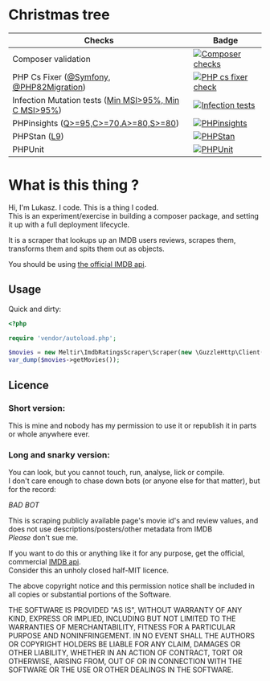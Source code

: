 # Christmas tree

 | Checks                                                                     | Badge                                                                                                                                                                                             | 
 |----------------------------------------------------------------------------|---------------------------------------------------------------------------------------------------------------------------------------------------------------------------------------------------| 
 | Composer validation                                                        | [![Composer checks](https://github.com/meltir/imdb-review-scraper/actions/workflows/php.yml/badge.svg)](https://github.com/meltir/imdb-review-scraper/actions/workflows/php.yml)                  | 
 | PHP Cs Fixer ([@Symfony, @PHP82Migration](.php-cs-fixer.dist.php#L11))     | [![PHP cs fixer check](https://github.com/meltir/imdb-review-scraper/actions/workflows/phpcsfixer.yml/badge.svg)](https://github.com/meltir/imdb-review-scraper/actions/workflows/phpcsfixer.yml) |
 | Infection Mutation tests ([Min MSI>95%, Min C MSI>95%](composer.json#L60)) | [![Infection tests](https://github.com/meltir/imdb-review-scraper/actions/workflows/infection.yml/badge.svg)](https://github.com/meltir/imdb-review-scraper/actions/workflows/infection.yml)      |
 | PHPinsights ([Q>=95,C>=70,A>=80,S>=80](composer.json#L52))                 | [![PHPinsights](https://github.com/meltir/imdb-review-scraper/actions/workflows/phpinsights.yml/badge.svg)](https://github.com/meltir/imdb-review-scraper/actions/workflows/phpinsights.yml)      |
 | PHPStan ([L9](phpstan.neon#L2))                                            | [![PHPStan](https://github.com/meltir/imdb-review-scraper/actions/workflows/phpstan.yml/badge.svg)](https://github.com/meltir/imdb-review-scraper/actions/workflows/phpstan.yml)                  |
 | PHPUnit                                                                    |  [![PHPUnit](https://github.com/meltir/imdb-review-scraper/actions/workflows/phpunit.yml/badge.svg)](https://github.com/meltir/imdb-review-scraper/actions/workflows/phpunit.yml) |

# What is this thing ?
Hi, I'm Lukasz. I code. This is a thing I coded.  
This is an experiment/exercise in building a composer package, and setting it up with a full deployment lifecycle.  

It is a scraper that lookups up an IMDB users reviews, scrapes them, transforms them and spits them out as objects.  

You should be using [the official IMDB api](https://developer.imdb.com/).

## Usage

Quick and dirty:

```php
<?php

require 'vendor/autoload.php';

$movies = new Meltir\ImdbRatingsScraper\Scraper(new \GuzzleHttp\Client(), 'ur20552756');
var_dump($movies->getMovies());
```

## Licence

### Short version:
This is mine and nobody has my permission to use it or republish it in parts or whole anywhere ever.    

### Long and snarky version:  
You can look, but you cannot touch, run, analyse, lick or compile.  
I don't care enough to chase down bots (or anyone else for that matter), but for the record:   
  
*BAD BOT*  

This is scraping publicly available page's movie id's and review values, and does not use descriptions/posters/other metadata from IMDB  
_Please_ don't sue me.  
  
If you want to do this or anything like it for any purpose, get the official, commercial [IMDB api](https://developer.imdb.com/ "also, expensive for just messing around").    
Consider this an unholy closed half-MIT licence.      
  
The above copyright notice and this permission notice shall be included in all copies or substantial portions of the Software.    

THE SOFTWARE IS PROVIDED "AS IS", WITHOUT WARRANTY OF ANY KIND, EXPRESS OR IMPLIED, INCLUDING BUT NOT LIMITED TO THE 
WARRANTIES OF MERCHANTABILITY, FITNESS FOR A PARTICULAR PURPOSE AND NONINFRINGEMENT. IN NO EVENT SHALL THE AUTHORS OR
COPYRIGHT HOLDERS BE LIABLE FOR ANY CLAIM, DAMAGES OR OTHER LIABILITY, WHETHER IN AN ACTION OF CONTRACT, TORT OR 
OTHERWISE, ARISING FROM, OUT OF OR IN CONNECTION WITH THE SOFTWARE OR THE USE OR OTHER DEALINGS IN THE SOFTWARE.
